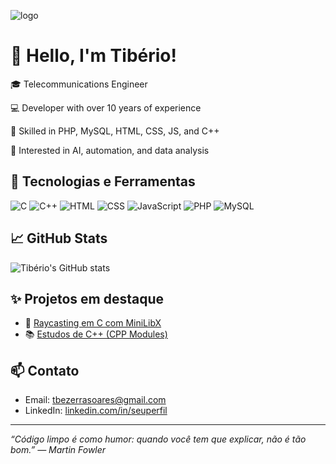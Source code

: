 ![logo](https://images-wixmp-ed30a86b8c4ca887773594c2.wixmp.com/f/c83c004e-1370-4756-88e5-4071de797088/de0dib6-0d584820-45d9-49c8-a54d-a33b98ac8372.gif?token=eyJ0eXAiOiJKV1QiLCJhbGciOiJIUzI1NiJ9.eyJzdWIiOiJ1cm46YXBwOjdlMGQxODg5ODIyNjQzNzNhNWYwZDQxNWVhMGQyNmUwIiwiaXNzIjoidXJuOmFwcDo3ZTBkMTg4OTgyMjY0MzczYTVmMGQ0MTVlYTBkMjZlMCIsIm9iaiI6W1t7InBhdGgiOiJcL2ZcL2M4M2MwMDRlLTEzNzAtNDc1Ni04OGU1LTQwNzFkZTc5NzA4OFwvZGUwZGliNi0wZDU4NDgyMC00NWQ5LTQ5YzgtYTU0ZC1hMzNiOThhYzgzNzIuZ2lmIn1dXSwiYXVkIjpbInVybjpzZXJ2aWNlOmZpbGUuZG93bmxvYWQiXX0.oIKwFOK9Aqd8E2YOv8KDWQoSyNhyM_7E6T34Td20ZKE)
# 👋 Hello, I'm Tibério!

🎓 Telecommunications Engineer

💻 Developer with over 10 years of experience

📍 Skilled in PHP, MySQL, HTML, CSS, JS, and C++

🚀 Interested in AI, automation, and data analysis


## 🧰 Tecnologias e Ferramentas
![C](https://img.shields.io/badge/C-00599C?style=flat&logo=c&logoColor=white)
![C++](https://img.shields.io/badge/C++-00599C?style=flat&logo=cplusplus&logoColor=white)
![HTML](https://img.shields.io/badge/HTML5-E34F26?style=flat&logo=html5&logoColor=white)
![CSS](https://img.shields.io/badge/CSS3-1572B6?style=flat&logo=css3&logoColor=white)
![JavaScript](https://img.shields.io/badge/JavaScript-F7DF1E?style=flat&logo=javascript&logoColor=black)
![PHP](https://img.shields.io/badge/PHP-777BB4?style=flat&logo=php&logoColor=white)
![MySQL](https://img.shields.io/badge/MySQL-4479A1?style=flat&logo=mysql&logoColor=white)

## 📈 GitHub Stats

![Tibério's GitHub stats](https://github-readme-stats.vercel.app/api?username=tbezerrasoares&show_icons=true&theme=github_dark)

## ✨ Projetos em destaque

- 🔧 [Raycasting em C com MiniLibX](https://github.com/tiberiosoares/raycasting)
- 📚 [Estudos de C++ (CPP Modules)](https://github.com/tiberiosoares/CPP)

## 📫 Contato

- Email: [tbezerrasoares@gmail.com](mailto:tbezerrasoares@gmail.com)
- LinkedIn: [linkedin.com/in/seuperfil](https://linkedin.com/in/seuperfil)

---

*“Código limpo é como humor: quando você tem que explicar, não é tão bom.” — Martin Fowler*
